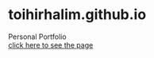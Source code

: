 # toihirhalim.github.io
Personal Portfolio  
<a href="https://toihirhalim.github.io" target="_blanck">click here to see the page</a>

